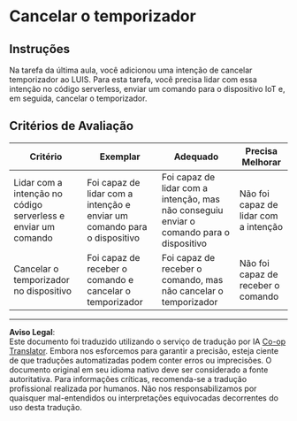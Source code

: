 <!--
CO_OP_TRANSLATOR_METADATA:
{
  "original_hash": "da5d9360fe02fdcc1e91a725016c846d",
  "translation_date": "2025-08-28T03:00:02+00:00",
  "source_file": "6-consumer/lessons/3-spoken-feedback/assignment.md",
  "language_code": "br"
}
-->
# Cancelar o temporizador

## Instruções

Na tarefa da última aula, você adicionou uma intenção de cancelar temporizador ao LUIS. Para esta tarefa, você precisa lidar com essa intenção no código serverless, enviar um comando para o dispositivo IoT e, em seguida, cancelar o temporizador.

## Critérios de Avaliação

| Critério | Exemplar | Adequado | Precisa Melhorar |
| -------- | --------- | -------- | ---------------- |
| Lidar com a intenção no código serverless e enviar um comando | Foi capaz de lidar com a intenção e enviar um comando para o dispositivo | Foi capaz de lidar com a intenção, mas não conseguiu enviar o comando para o dispositivo | Não foi capaz de lidar com a intenção |
| Cancelar o temporizador no dispositivo | Foi capaz de receber o comando e cancelar o temporizador | Foi capaz de receber o comando, mas não cancelar o temporizador | Não foi capaz de receber o comando |

---

**Aviso Legal**:  
Este documento foi traduzido utilizando o serviço de tradução por IA [Co-op Translator](https://github.com/Azure/co-op-translator). Embora nos esforcemos para garantir a precisão, esteja ciente de que traduções automatizadas podem conter erros ou imprecisões. O documento original em seu idioma nativo deve ser considerado a fonte autoritativa. Para informações críticas, recomenda-se a tradução profissional realizada por humanos. Não nos responsabilizamos por quaisquer mal-entendidos ou interpretações equivocadas decorrentes do uso desta tradução.